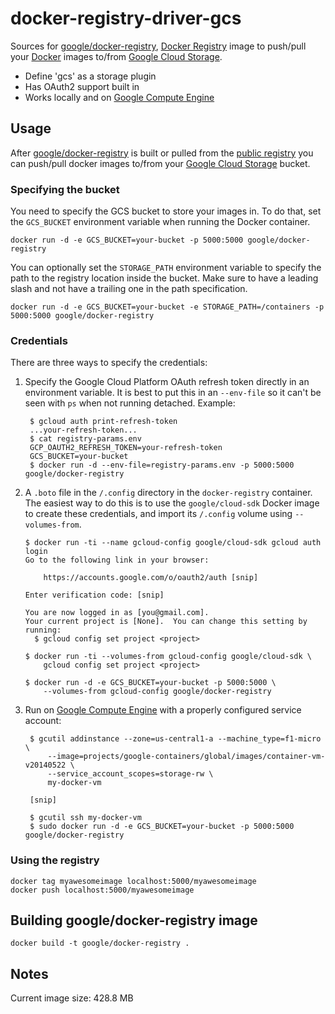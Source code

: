 # docker-registry-driver-gcs

Sources for [google/docker-registry](https://index.docker.io/u/google/docker-registry/), [Docker Registry](https://github.com/dotcloud/docker-registry) image to push/pull your [Docker](https://www.docker.io/) images to/from [Google Cloud Storage](https://cloud.google.com/products/cloud-storage/).

- Define 'gcs' as a storage plugin
- Has OAuth2 support built in
- Works locally and on [Google Compute Engine](https://cloud.google.com/products/compute-engine/)

## Usage

After [google/docker-registry](https://index.docker.io/u/google/docker-registry) is built or pulled from the [public registry]( https://index.docker.io/u/google/docker-registry) you can push/pull docker images to/from your [Google Cloud Storage](https://cloud.google.com/products/cloud-storage/) bucket.

### Specifying the bucket

You need to specify the GCS bucket to store your images in.  To do that, set the `GCS_BUCKET` environment variable when running the Docker container.

    docker run -d -e GCS_BUCKET=your-bucket -p 5000:5000 google/docker-registry

You can optionally set the `STORAGE_PATH` environment variable to specify the path to the registry location inside the bucket.  Make sure to have a leading slash and not have a trailing one in the path specification.

    docker run -d -e GCS_BUCKET=your-bucket -e STORAGE_PATH=/containers -p 5000:5000 google/docker-registry

### Credentials

There are three ways to specify the credentials:

1. Specify the Google Cloud Platform OAuth refresh token directly in an environment variable.  It is best to put this in an `--env-file` so it can't be seen with `ps` when not running detached.  Example:

        $ gcloud auth print-refresh-token
        ...your-refresh-token...
        $ cat registry-params.env
        GCP_OAUTH2_REFRESH_TOKEN=your-refresh-token
        GCS_BUCKET=your-bucket
        $ docker run -d --env-file=registry-params.env -p 5000:5000 google/docker-registry

1.  A `.boto` file in the `/.config` directory in the `docker-registry` container. The easiest way to do this is to use the `google/cloud-sdk` Docker image to create these credentials, and import its `/.config` volume using `--volumes-from`.

        $ docker run -ti --name gcloud-config google/cloud-sdk gcloud auth login
        Go to the following link in your browser:

            https://accounts.google.com/o/oauth2/auth [snip]

        Enter verification code: [snip]

        You are now logged in as [you@gmail.com].
        Your current project is [None].  You can change this setting by running:
          $ gcloud config set project <project>

        $ docker run -ti --volumes-from gcloud-config google/cloud-sdk \
            gcloud config set project <project>

        $ docker run -d -e GCS_BUCKET=your-bucket -p 5000:5000 \
            --volumes-from gcloud-config google/docker-registry

1. Run on [Google Compute Engine](https://cloud.google.com/products/compute-engine/) with a properly configured service account:

        $ gcutil addinstance --zone=us-central1-a --machine_type=f1-micro \
            --image=projects/google-containers/global/images/container-vm-v20140522 \
            --service_account_scopes=storage-rw \
            my-docker-vm

        [snip]

        $ gcutil ssh my-docker-vm
        $ sudo docker run -d -e GCS_BUCKET=your-bucket -p 5000:5000 google/docker-registry

### Using the registry

    docker tag myawesomeimage localhost:5000/myawesomeimage
    docker push localhost:5000/myawesomeimage

## Building google/docker-registry image

    docker build -t google/docker-registry .

## Notes

Current image size: 428.8 MB

